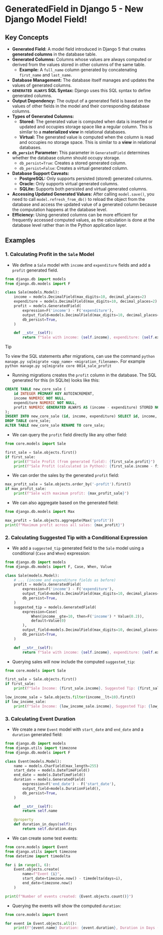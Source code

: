 # GeneratedField in Django 5 - New Django Model Field!

## Key Concepts

- **Generated Field:** A model field introduced in Django 5 that creates **generated columns** in the database table.
- **Generated Columns:** Columns whose values are always computed or derived from the values stored in other columns of the same table.
  - **Example:** A `full_name` column generated by concatenating `first_name` and `last_name`.
- **Database Management:** The database itself manages and updates the values of generated columns.
- **`GENERATED ALWAYS` SQL Syntax:** Django uses this SQL syntax to define generated columns.
- **Output Dependency:** The output of a generated field is based on the values of other fields in the model and their corresponding database columns.
- **Types of Generated Columns:**
  - **Stored:** The generated value is computed when data is inserted or updated and occupies storage space like a regular column. This is similar to a **materialized view** in relational databases.
  - **Virtual:** The generated value is computed when the column is read and occupies no storage space. This is similar to a **view** in relational databases.
- **`db_persist` Parameter:** This parameter in `GeneratedField` determines whether the database column should occupy storage.
  - `db_persist=True`: Creates a stored generated column.
  - `db_persist=False`: Creates a virtual generated column.
- **Database Support Caveats:**
  - **PostgreSQL:** Only supports persisted (stored) generated columns.
  - **Oracle:** Only supports virtual generated columns.
  - **SQLite:** Supports both persisted and virtual generated columns.
- **Accessing Updated Generated Values:** After calling `model.save()`, you need to call `model.refresh_from_db()` to reload the object from the database and access the updated value of a generated column because the computation happens at the database level.
- **Efficiency:** Using generated columns can be more efficient for frequently accessed computed values, as the calculation is done at the database level rather than in the Python application layer.

## Examples

### 1. Calculating Profit in the `Sale` Model

- We define a `Sale` model with `income` and `expenditure` fields and add a `profit` generated field.

```python
from django.db import models
from django.db.models import F

class Sale(models.Model):
    income = models.DecimalField(max_digits=10, decimal_places=2)
    expenditure = models.DecimalField(max_digits=10, decimal_places=2)
    profit = models.GeneratedField(
        expression=F('income') - F('expenditure'),
        output_field=models.DecimalField(max_digits=10, decimal_places=2),
        db_persist=True,
    )

    def __str__(self):
        return f"Sale with income: {self.income}, expenditure: {self.expenditure}, profit: {self.profit}"
```

> [!TIP]
> To view the SQL statements after migrations, can use the command `python manage.py sqlmigrate <app_name> <migration_filename>`. For example `python manage.py sqlmigrate core 0014_sale_profit`

- Running migrations creates the `profit` column in the database. The SQL generated for this (in SQLite) looks like this:

```sql
CREATE TABLE new_core_sale (
    id INTEGER PRIMARY KEY AUTOINCREMENT,
    income NUMERIC NOT NULL,
    expenditure NUMERIC NOT NULL,
    profit NUMERIC GENERATED ALWAYS AS (income - expenditure) STORED NOT NULL
);
INSERT INTO new_core_sale (id, income, expenditure) SELECT id, income, expenditure FROM core_sale;
DROP TABLE core_sale;
ALTER TABLE new_core_sale RENAME TO core_sale;
```

- We can query the `profit` field directly like any other field:

```python
from core.models import Sale

first_sale = Sale.objects.first()
if first_sale:
    print(f"Sale Profit (from generated field): {first_sale.profit}")
    print(f"Sale Profit (calculated in Python): {first_sale.income - first_sale.expenditure}")
```

- We can order the sales by the generated `profit` field:

```python
max_profit_sale = Sale.objects.order_by('-profit').first()
if max_profit_sale:
    print(f"Sale with maximum profit: {max_profit_sale}")
```

- We can also aggregate based on the generated field:

```python
from django.db.models import Max

max_profit = Sale.objects.aggregate(Max('profit'))
print(f"Maximum profit across all sales: {max_profit}")
```

### 2. Calculating Suggested Tip with a Conditional Expression

- We add a `suggested_tip` generated field to the `Sale` model using a conditional (`Case` and `When`) expression:

```python
from django.db import models
from django.db.models import F, Case, When, Value

class Sale(models.Model):
    # ... (income and expenditure fields as before)
    profit = models.GeneratedField(
        expression=F('income') - F('expenditure'),
        output_field=models.DecimalField(max_digits=10, decimal_places=2),
        db_persist=True,
    )
    suggested_tip = models.GeneratedField(
        expression=Case(
            When(income__gte=10, then=F('income') * Value(0.2)),
            default=Value(0)
        ),
        output_field=models.DecimalField(max_digits=10, decimal_places=2),
        db_persist=True,
    )

    def __str__(self):
        return f"Sale with income: {self.income}, expenditure: {self.expenditure}, profit: {self.profit}, suggested tip: {self.suggested_tip}"
```

- Querying sales will now include the computed `suggested_tip`:

```python
from core.models import Sale

first_sale = Sale.objects.first()
if first_sale:
    print(f"Sale Income: {first_sale.income}, Suggested Tip: {first_sale.suggested_tip}")

low_income_sale = Sale.objects.filter(income__lt=10).first()
if low_income_sale:
    print(f"Sale Income: {low_income_sale.income}, Suggested Tip: {low_income_sale.suggested_tip}")
```

### 3. Calculating Event Duration

- We create a new `Event` model with `start_date` and `end_date` and a `duration` generated field:

```python
from django.db import models
from django.utils import timezone
from django.db.models import F

class Event(models.Model):
    name = models.CharField(max_length=255)
    start_date = models.DateTimeField()
    end_date = models.DateTimeField()
    duration = models.GeneratedField(
        expression=F('end_date') - F('start_date'),
        output_field=models.DurationField(),
        db_persist=True,
    )

    def __str__(self):
        return self.name

    @property
    def duration_in_days(self):
        return self.duration.days
```

- We can create some test events:

```python
from core.models import Event
from django.utils import timezone
from datetime import timedelta

for i in range(1, 6):
    Event.objects.create(
        name=f"Event {i}",
        start_date=timezone.now() - timedelta(days=i),
        end_date=timezone.now()
    )

print(f"Number of events created: {Event.objects.count()}")
```

- Querying the events will show the computed `duration`:

```python
from core.models import Event

for event in Event.objects.all():
    print(f"{event.name} Duration: {event.duration}, Duration in Days (property): {event.duration_in_days}")
```
